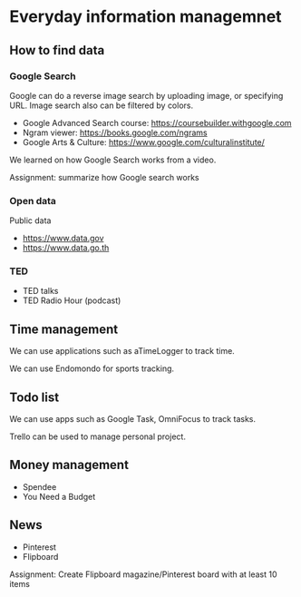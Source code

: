 # Everyday information managemnet
## How to find data
### Google Search
Google can do a reverse image search by uploading image, or specifying URL. Image search also can be filtered by colors.

- Google Advanced Search course: https://coursebuilder.withgoogle.com
- Ngram viewer: https://books.google.com/ngrams
- Google Arts & Culture: https://www.google.com/culturalinstitute/

We learned on how Google Search works from a video.

Assignment: summarize how Google search works

### Open data
Public data

- https://www.data.gov
- https://www.data.go.th

### TED
- TED talks
- TED Radio Hour (podcast)

## Time management
We can use applications such as aTimeLogger to track time.

We can use Endomondo for sports tracking.

## Todo list
We can use apps such as Google Task, OmniFocus to track tasks.

Trello can be used to manage personal project.

## Money management
- Spendee
- You Need a Budget

## News
- Pinterest
- Flipboard

Assignment: Create Flipboard magazine/Pinterest board with at least 10 items
